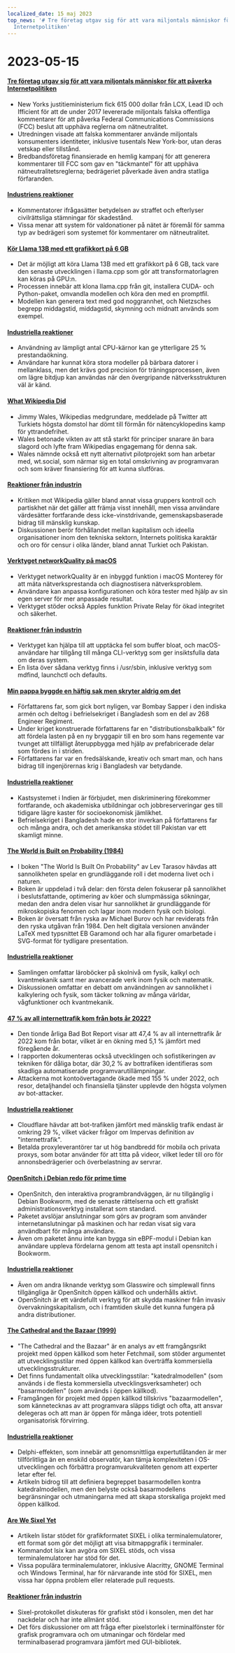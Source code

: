 ```yaml
---
localized_date: 15 maj 2023
top_news: '# Tre företag utgav sig för att vara miljontals människor för att påverka
  Internetpolitiken'
---
```


# 2023-05-15

#### [Tre företag utgav sig för att vara miljontals människor för att påverka Internetpolitiken](https://ag.ny.gov/press-release/2023/attorney-general-james-secures-615000-companies-supplied-fake-comments-influence)

- New Yorks justitieministerium fick 615 000 dollar från LCX, Lead ID och Ifficient för att de under 2017 levererade miljontals falska offentliga kommentarer för att påverka Federal Communications Commissions (FCC) beslut att upphäva reglerna om nätneutralitet.
- Utredningen visade att falska kommentarer använde miljontals konsumenters identiteter, inklusive tusentals New York-bor, utan deras vetskap eller tillstånd.
- Bredbandsföretag finansierade en hemlig kampanj för att generera kommentarer till FCC som gav en "täckmantel" för att upphäva nätneutralitetsreglerna; bedrägeriet påverkade även andra statliga förfaranden.

#### [Industriens reaktioner](http://news.ycombinator.com/item?id=35934504)

- Kommentatorer ifrågasätter betydelsen av straffet och efterlyser civilrättsliga stämningar för skadestånd.
- Vissa menar att system för valdonationer på nätet är föremål för samma typ av bedrägeri som systemet för kommentarer om nätneutralitet.

#### [Kör Llama 13B med ett grafikkort på 6 GB](https://gist.github.com/rain-1/8cc12b4b334052a21af8029aa9c4fafc)

- Det är möjligt att köra Llama 13B med ett grafikkort på 6 GB, tack vare den senaste utvecklingen i llama.cpp som gör att transformatorlagren kan köras på GPU:n.
- Processen innebär att klona llama.cpp från git, installera CUDA- och Python-paket, omvandla modellen och köra den med en promptfil.
- Modellen kan generera text med god noggrannhet, och Nietzsches begrepp middagstid, middagstid, skymning och midnatt används som exempel.

#### [Industriella reaktioner](http://news.ycombinator.com/item?id=35937505)

- Användning av lämpligt antal CPU-kärnor kan ge ytterligare 25 % prestandaökning.
- Användare har kunnat köra stora modeller på bärbara datorer i mellanklass, men det krävs god precision för träningsprocessen, även om lägre bitdjup kan användas när den övergripande nätverksstrukturen väl är känd.

#### [What Wikipedia Did](https://twitter.com/jimmy_wales/status/1657494022741426180)

- Jimmy Wales, Wikipedias medgrundare, meddelade på Twitter att Turkiets högsta domstol har dömt till förmån för nätencyklopedins kamp för yttrandefrihet.
- Wales betonade vikten av att stå starkt för principer snarare än bara slagord och lyfte fram Wikipedias engagemang för denna sak.
- Wales nämnde också ett nytt alternativt pilotprojekt som han arbetar med, wt.social, som närmar sig en total omskrivning av programvaran och som kräver finansiering för att kunna slutföras.

#### [Reaktioner från industrin](http://news.ycombinator.com/item?id=35935714)

- Kritiken mot Wikipedia gäller bland annat vissa gruppers kontroll och partiskhet när det gäller att främja visst innehåll, men vissa användare värdesätter fortfarande dess icke-vinstdrivande, gemenskapsbaserade bidrag till mänsklig kunskap.
- Diskussionen berör förhållandet mellan kapitalism och ideella organisationer inom den tekniska sektorn, Internets politiska karaktär och oro för censur i olika länder, bland annat Turkiet och Pakistan.

#### [Verktyget networkQuality på macOS](https://cyberhost.uk/the-hidden-macos-speedtest-tool-networkquality/)

- Verktyget networkQuality är en inbyggd funktion i macOS Monterey för att mäta nätverksprestanda och diagnostisera nätverksproblem.
- Användare kan anpassa konfigurationen och köra tester med hjälp av sin egen server för mer anpassade resultat.
- Verktyget stöder också Apples funktion Private Relay för ökad integritet och säkerhet.

#### [Reaktioner från industrin](http://news.ycombinator.com/item?id=35936999)

- Verktyget kan hjälpa till att upptäcka fel som buffer bloat, och macOS-användare har tillgång till många CLI-verktyg som ger insiktsfulla data om deras system.
- En lista över sådana verktyg finns i /usr/sbin, inklusive verktyg som mdfind, launchctl och defaults.

#### [Min pappa byggde en häftig sak men skryter aldrig om det](https://robotsinplainenglish.com/e/2023-04-23-aaba-obit.html)

- Författarens far, som gick bort nyligen, var Bombay Sapper i den indiska armén och deltog i befrielsekriget i Bangladesh som en del av 268 Engineer Regiment.
- Under kriget konstruerade författarens far en "distributionsbalkbalk" för att fördela lasten på en ny bryggapir till en bro som hans regemente var tvunget att tillfälligt återuppbygga med hjälp av prefabricerade delar som fördes in i striden.
- Författarens far var en fredsälskande, kreativ och smart man, och hans bidrag till ingenjörernas krig i Bangladesh var betydande.

#### [Industriella reaktioner](http://news.ycombinator.com/item?id=35934903)

- Kastsystemet i Indien är förbjudet, men diskriminering förekommer fortfarande, och akademiska utbildningar och jobbreserveringar ges till tidigare lägre kaster för socioekonomisk jämlikhet.
- Befrielsekriget i Bangladesh hade en stor inverkan på författarens far och många andra, och det amerikanska stödet till Pakistan var ett skamligt minne.

#### [The World is Built on Probability (1984)](https://archive.org/details/lev-tarasov-the-world-is-built-on-probability-mir-2023)

- I boken "The World Is Built On Probability" av Lev Tarasov hävdas att sannolikheten spelar en grundläggande roll i det moderna livet och i naturen.
- Boken är uppdelad i två delar: den första delen fokuserar på sannolikhet i beslutsfattande, optimering av köer och slumpmässiga sökningar, medan den andra delen visar hur sannolikhet är grundläggande för mikroskopiska fenomen och lagar inom modern fysik och biologi.
- Boken är översatt från ryska av Michael Burov och har reviderats från den ryska utgåvan från 1984. Den helt digitala versionen använder LaTeX med typsnittet EB Garamond och har alla figurer omarbetade i SVG-format för tydligare presentation.

#### [Industriella reaktioner](http://news.ycombinator.com/item?id=35937375)

- Samlingen omfattar läroböcker på skolnivå om fysik, kalkyl och kvantmekanik samt mer avancerade verk inom fysik och matematik.
- Diskussionen omfattar en debatt om användningen av sannolikhet i kalkylering och fysik, som täcker tolkning av många världar, vågfunktioner och kvantmekanik.

#### [47 % av all internettrafik kom från bots år 2022?](https://www.securitymagazine.com/articles/99339-47-of-all-internet-traffic-came-from-bots-in-2022)

- Den tionde årliga Bad Bot Report visar att 47,4 % av all internettrafik år 2022 kom från botar, vilket är en ökning med 5,1 % jämfört med föregående år.
- I rapporten dokumenteras också utvecklingen och sofistikeringen av tekniken för dåliga botar, där 30,2 % av bottrafiken identifieras som skadliga automatiserade programvarutillämpningar.
- Attackerna mot kontoövertagande ökade med 155 % under 2022, och resor, detaljhandel och finansiella tjänster upplevde den högsta volymen av bot-attacker.

#### [Industriella reaktioner](http://news.ycombinator.com/item?id=35938433)

- Cloudflare hävdar att bot-trafiken jämfört med mänsklig trafik endast är omkring 29 %, vilket väcker frågor om Impervas definition av "internettrafik".
- Betalda proxyleverantörer tar ut hög bandbredd för mobila och privata proxys, som botar använder för att titta på videor, vilket leder till oro för annonsbedrägerier och överbelastning av servrar.

#### [OpenSnitch i Debian redo för prime time](https://people.skolelinux.org/pere/blog/OpenSnitch_in_Debian_ready_for_prime_time.html)

- OpenSnitch, den interaktiva programbrandväggen, är nu tillgänglig i Debian Bookworm, med de senaste rättelserna och ett grafiskt administrationsverktyg installerat som standard.
- Paketet avslöjar anslutningar som görs av program som använder internetanslutningar på maskinen och har redan visat sig vara användbart för många användare.
- Även om paketet ännu inte kan bygga sin eBPF-modul i Debian kan användare uppleva fördelarna genom att testa apt install opensnitch i Bookworm.

#### [Industriella reaktioner](http://news.ycombinator.com/item?id=35936044)

- Även om andra liknande verktyg som Glasswire och simplewall finns tillgängliga är OpenSnitch öppen källkod och underhålls aktivt.
- OpenSnitch är ett värdefullt verktyg för att skydda maskiner från invasiv övervakningskapitalism, och i framtiden skulle det kunna fungera på andra distributioner.

#### [The Cathedral and the Bazaar (1999)](http://www.catb.org/~esr/writings/cathedral-bazaar/cathedral-bazaar/cathedral-bazaar/)

- "The Cathedral and the Bazaar" är en analys av ett framgångsrikt projekt med öppen källkod som heter Fetchmail, som stöder argumentet att utvecklingsstilar med öppen källkod kan överträffa kommersiella utvecklingsstrukturer.
- Det finns fundamentalt olika utvecklingsstilar: "katedralmodellen" (som används i de flesta kommersiella utvecklingsverksamheter) och "basarmodellen" (som används i öppen källkod).
- Framgången för projekt med öppen källkod tillskrivs "bazaarmodellen", som kännetecknas av att programvara släpps tidigt och ofta, att ansvar delegeras och att man är öppen för många idéer, trots potentiell organisatorisk förvirring.

#### [Industriella reaktioner](http://news.ycombinator.com/item?id=35939383)

- Delphi-effekten, som innebär att genomsnittliga expertutlåtanden är mer tillförlitliga än en enskild observatör, kan tämja komplexiteten i OS-utvecklingen och förbättra programvarukvaliteten genom att experter letar efter fel.
- Artikeln bidrog till att definiera begreppet basarmodellen kontra katedralmodellen, men den belyste också basarmodellens begränsningar och utmaningarna med att skapa storskaliga projekt med öppen källkod.

#### [Are We Sixel Yet](https://www.arewesixelyet.com/)

- Artikeln listar stödet för grafikformatet SIXEL i olika terminalemulatorer, ett format som gör det möjligt att visa bitmappgrafik i terminaler.
- Kommandot lsix kan avgöra om SIXEL stöds, och vissa terminalemulatorer har stöd för det.
- Vissa populära terminalemulatorer, inklusive Alacritty, GNOME Terminal och Windows Terminal, har för närvarande inte stöd för SIXEL, men vissa har öppna problem eller relaterade pull requests.

#### [Reaktioner från industrin](http://news.ycombinator.com/item?id=35936331)

- Sixel-protokollet diskuteras för grafiskt stöd i konsolen, men det har nackdelar och har inte allmänt stöd.
- Det förs diskussioner om att fråga efter pixelstorlek i terminalfönster för grafisk programvara och om utmaningar och fördelar med terminalbaserad programvara jämfört med GUI-bibliotek.
